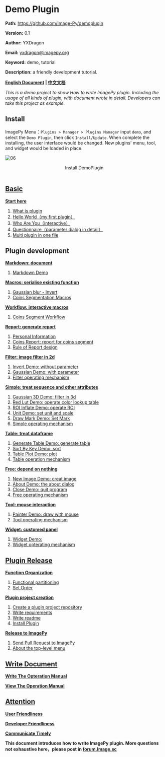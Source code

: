 # Demo Plugin

**Path:** https://github.com/Image-Py/demoplugin

**Version:** 0.1

**Author:** YXDragon

**Email:** yxdragon@imagepy.org

**Keyword:** demo, tutorial

**Description:** a friendly development tutorial.

**[English Document](README.md) | [中文文档](READMECN.md)**

*This is a demo project to show How to write ImagePy plugin. Including the usage of all kinds of plugin, with document wrote in detail. Developers can take this project as example.*



## Install

ImagePy Menu：`Plugins > Manager > Plugins Manager` input `demo`, and select the `Demo Plugin`, then click `Install/Update`. When complete the installing, the user interface would be changed. New plugins' menu, tool, and widget would be loaded in place.

![06](http://idoc.imagepy.org/demoplugin/06.png)
<div align=center>Install DemoPlugin</div><br>

## [Basic](doc/start.md)

**[Start here](doc/start.md)**

1. [What is plugin](doc/start.md#What-is-plugin)
2. [Hello World（my first plugin）](doc/start.md#Hello-World)
3. [Who Are You（interactive）](doc/start.md#Who-Are-You)
4. [Questionnaire（parameter dialog in detail）](doc/start.md#Questionnaire)
5. [Multi plugin in one file](doc/start.md#Implement-multi-plugins-in-one-file)



## Plugin development

**[Markdown: document](doc/markdown.md)**

1. [Markdown Demo](doc/markdown.md#MarkDown-Demo)

**[Macros: serialise existing function](doc/macros.md#Macros)**

1. [Gaussian blur - Invert](doc/macros.md#Gaussian-Blur-Then-Invert)
2. [Coins Segmentation Macros](doc/macros.md#Coins-Segmentation)

**[Workflow: interactive macros](doc/workflow.md)**

1. [Coins Segment Workflow](doc/workflow.md#Coins-Segmentation-Workflow)

**[Report: generate report](doc/report.md)**

1. [Personal Information](doc/report.md#Personal-Information)
2. [Coins Report: report for coins segment](doc/report.md#Coins-Segmentation)
3. [Rule of Report design](doc/report.md#Report-template-design-principles)

**[Filter: image filter in 2d](doc/filter.md)**

1. [Invert Demo: without parameter](doc/filter.md#Invert)
2. [Gaussian Demo: with parameter](doc/filter.md#Gaussian)
3. [Filter operating mechanism](doc/filter.md#Filter-operating-mechanism)

**[Simple: treat sequence and other attributes](doc/simple.md)**

1. [Gaussian 3D Demo: filter in 3d](doc/simple.md#Gaussian3D)
2. [Red Lut Demo: operate color lookup table](doc/simple.md#SetLUT)
3. [ROI Inflate Demo: operate ROI](doc/simple.md#Inflate-ROI)
4. [Unit Demo: set unit and scale](doc/simple.md#Set-Scale-And-Unit)
5. [Draw Mark Demo: Set Mark](doc/simple.md#Mark)
6. [Simple operating mechanism](doc/simple.md#Simple-operating-mechanism)

**[Table: treat dataframe](doc/table.md)**

1. [Generate Table Demo: generate table](doc/table.md#Generate-score-list)
2. [Sort By Key Demo: sort](doc/table.md#Sort-by-field)
3. [Table Plot Demo: plot](doc/table.md#Bar-Chart)
4. [Table operation mechanism](doc/table.md#Table-operation-mechanism)

**[Free: depend on nothing](doc/free.md)**

1. [New Image Demo: creat image](doc/free.md#Create-image)
2. [About Demo: the about dialog](doc/free.md#About-dialog-box)
3. [Close Demo: quit program](doc/free.md#Quit)
4. [Free operating mechanism](doc/free.md#Free-operating-mechanism)

**[Tool: mouse interaction](doc/tool.md)**

1. [Painter Demo: draw with mouse](doc/tool.md#Brush-Tool)
2. [Tool operating mechanism](doc/tool.md#Tool-operating-mechanism)

**[Widget: customed panel](doc/widget.md)**

1. [Widget Demo:](doc/widget.md#Widget-Demo)
2. [Widget opterating mechanism](doc/widget.md#Widget-opterating-mechanism)



## [Plugin Release](doc/publish.md)

**[Function Organization](doc/publish.md#Function-organization)**

1. [Functional partitioning](doc/publish.md#Function-organization)
2. [Set Order](doc/publish.md#Set-Order)

**[Plugin project creation](doc/publish.md#Plugin-project-creation)**

1. [Create a plugin project repository](doc/publish.md#Plugin-project-creation)
2. [Write requirements](doc/publish.md#Plugin-project-creation)
3. [Write readme](doc/publish.md#Plugin-project-creation)
4. [Install Plugin](doc/publish.md#Plugin-project-creation)

**[Release to ImagePy](doc/publish.md#Release-to-ImagePy)**

1. [Send Pull Request to ImagePy](doc/publish.md#Release-to-ImagePy)
2. [About the top-level menu](doc/publish.md#Release-to-ImagePy)



## [Write Document](doc/document.md)

**[Write The Opteration Manual](doc/document.md#Write-The-Opteration-Manual)**

**[View The Operation Manual](doc/document.md#View-Operation-Manual)**



## [Attention](doc/attention.md#注意事项)

**[User Friendliness](doc/attention.md#User-Friendliness)**

**[Developer Friendliness](doc/attention.md#Developer-Friendliness)**

**[Communicate Timely](doc/attention.md#Communicate-Timely)**



**This document introduces how to write ImagePy plugin. More questions not exhaustive here，please post in [forum.Image.sc](https://forum.image.sc/)**

